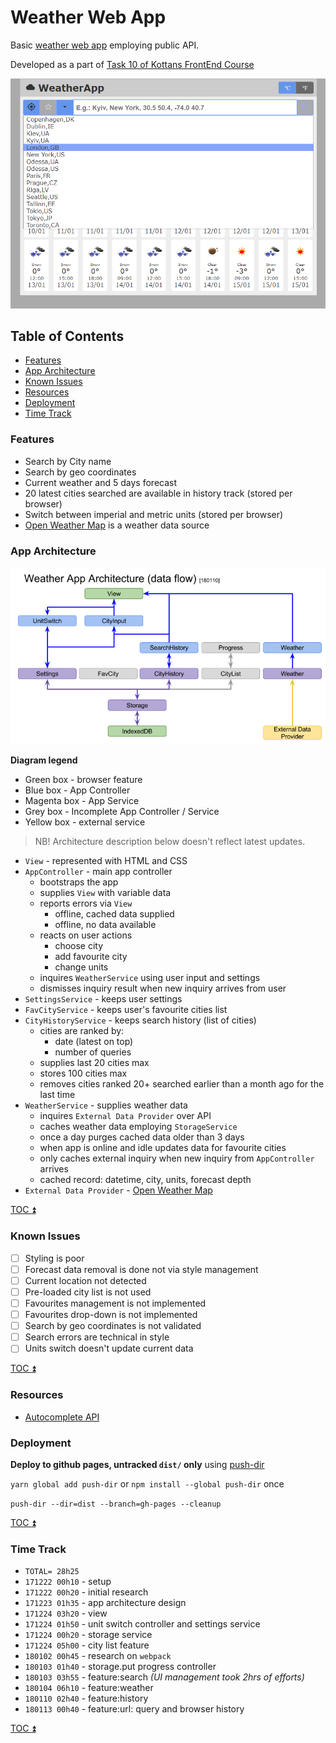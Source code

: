 # Weather Web App

Basic [weather web app](https://oleksiyrudenko.github.io/weather-webapp/) employing public API.

Developed as a part of 
[Task 10 of Kottans FrontEnd Course](https://github.com/kottans/frontend/blob/master/test10.md)

![Weather App UI - Search History](weather-app-ui-searchhistory.png)

<!-- START doctoc generated TOC please keep comment here to allow auto update -->
<!-- DON'T EDIT THIS SECTION, INSTEAD RE-RUN doctoc TO UPDATE -->
## Table of Contents

- [Features](#features)
- [App Architecture](#app-architecture)
- [Known Issues](#known-issues)
- [Resources](#resources)
- [Deployment](#deployment)
- [Time Track](#time-track)

<!-- END doctoc generated TOC please keep comment here to allow auto update -->

### Features

 * Search by City name
 * Search by geo coordinates
 * Current weather and 5 days forecast
 * 20 latest cities searched are available in history track
   (stored per browser)
 * Switch between imperial and metric units
   (stored per browser)
 * [Open Weather Map](https://openweathermap.org/api) is a weather
   data source

### App Architecture

![Weather App Architecture diagram](weather-app-architecture.png)

**Diagram legend**

 * Green box - browser feature
 * Blue box - App Controller
 * Magenta box - App Service
 * Grey box - Incomplete App Controller / Service
 * Yellow box - external service

> NB! Architecture description below doesn't reflect latest updates.

 * `View` - represented with HTML and CSS
 * `AppController` - main app controller
   - bootstraps the app
   - supplies `View` with variable data
   - reports errors via `View`
     - offline, cached data supplied
     - offline, no data available
   - reacts on user actions
     - choose city
     - add favourite city
     - change units
   - inquires `WeatherService` using user input and settings
   - dismisses inquiry result when new inquiry arrives from user
 * `SettingsService` - keeps user settings
 * `FavCityService` - keeps user's favourite cities list
 * `CityHistoryService` - keeps search history (list of cities)
   - cities are ranked by:
     - date (latest on top)
     - number of queries
   - supplies last 20 cities max
   - stores 100 cities max
   - removes cities ranked 20+ searched earlier than a month ago
     for the last time
 * `WeatherService` - supplies weather data
   - inquires `External Data Provider` over API
   - caches weather data employing `StorageService`
   - once a day purges cached data older than 3 days
   - when app is online and idle updates data for favourite cities
   - only caches external inquiry when new inquiry from
     `AppController` arrives
   - cached record: datetime, city, units, forecast depth
 * `External Data Provider` - [Open Weather Map](https://openweathermap.org/api)

[TOC :arrow_double_up: ](#table-of-contents)

### Known Issues

 - [ ] Styling is poor
 - [ ] Forecast data removal is done not via style management
 - [ ] Current location not detected
 - [ ] Pre-loaded city list is not used
 - [ ] Favourites management is not implemented
 - [ ] Favourites drop-down is not implemented
 - [ ] Search by geo coordinates is not validated
 - [ ] Search errors are technical in style
 - [ ] Units switch doesn't update current data

[TOC :arrow_double_up: ](#table-of-contents)

### Resources

 * [Autocomplete API](https://serbian.wunderground.com/weather/api/d/docs?d=autocomplete-api)

### Deployment

**Deploy to github pages, untracked `dist/` only**
using [push-dir](https://www.npmjs.com/package/push-dir)

`yarn global add push-dir` or `npm install --global push-dir` once

`push-dir --dir=dist --branch=gh-pages --cleanup`

[TOC :arrow_double_up: ](#table-of-contents)

### Time Track

 * `TOTAL= 28h25`
 * `171222 00h10` - setup
 * `171222 00h20` - initial research
 * `171223 01h35` - app architecture design
 * `171224 03h20` - view
 * `171224 01h50` - unit switch controller and settings service
 * `171224 00h20` - storage service
 * `171224 05h00` - city list feature
 * `180102 00h45` - research on `webpack`
 * `180103 01h40` - storage.put progress controller
 * `180103 03h55` - feature:search _(UI management took 2hrs of efforts)_
 * `180104 06h10` - feature:weather
 * `180110 02h40` - feature:history
 * `180113 00h40` - feature:url: query and browser history 

[TOC :arrow_double_up: ](#table-of-contents)
